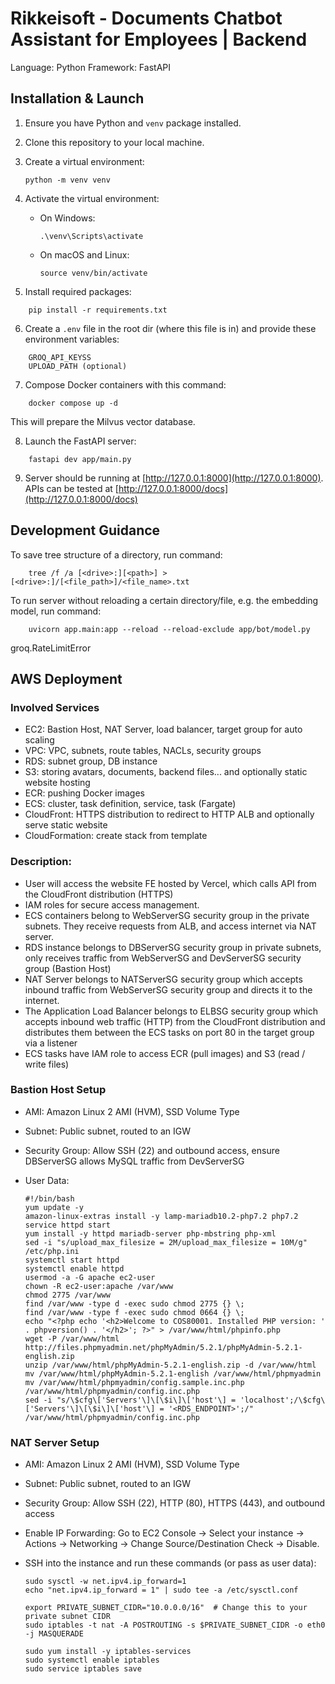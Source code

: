 # Rikkeisoft - Documents Chatbot Assistant for Employees | Backend

Language: Python
Framework: FastAPI

## Installation & Launch

1. Ensure you have Python and `venv` package installed.
2. Clone this repository to your local machine.
3. Create a virtual environment:

   ```
   python -m venv venv
   ```
4. Activate the virtual environment:

   - On Windows:

     ```
     .\venv\Scripts\activate
     ```
   - On macOS and Linux:

     ```
     source venv/bin/activate
     ```
5. Install required packages:

```
    pip install -r requirements.txt
```

6. Create a `.env` file in the root dir (where this file is in) and provide these environment variables:

```
    GROQ_API_KEYSS
    UPLOAD_PATH (optional)
```

7. Compose Docker containers with this command:

```
    docker compose up -d
```

This will prepare the Milvus vector database.

8. Launch the FastAPI server:

```
    fastapi dev app/main.py
```

9. Server should be running at [http://127.0.0.1:8000](http://127.0.0.1:8000). APIs can be tested at [http://127.0.0.1:8000/docs](http://127.0.0.1:8000/docs)

## Development Guidance

To save tree structure of a directory, run command:

```
    tree /f /a [<drive>:][<path>] > [<drive>:]/[<file_path>]/<file_name>.txt
```

To run server without reloading a certain directory/file, e.g. the embedding model, run command:

```
    uvicorn app.main:app --reload --reload-exclude app/bot/model.py
```

groq.RateLimitError

## AWS Deployment

### Involved Services

- EC2: Bastion Host, NAT Server, load balancer, target group for auto scaling
- VPC: VPC, subnets, route tables, NACLs, security groups
- RDS: subnet group, DB instance
- S3: storing avatars, documents, backend files... and optionally static website hosting
- ECR: pushing Docker images
- ECS: cluster, task definition, service, task (Fargate)
- CloudFront: HTTPS distribution to redirect to HTTP ALB and optionally serve static website
- CloudFormation: create stack from template

### Description:

- User will access the website FE hosted by Vercel, which calls API from the CloudFront distribution (HTTPS)
- IAM roles for secure access management.
- ECS containers belong to WebServerSG security group in the private subnets. They receive requests from ALB, and access internet via NAT server.
- RDS instance belongs to DBServerSG security group in private subnets, only receives traffic from WebServerSG and DevServerSG security group (Bastion Host)
- NAT Server belongs to NATServerSG security group which accepts inbound traffic from WebServerSG security group and directs it to the internet.
- The Application Load Balancer belongs to ELBSG security group which accepts inbound web traffic (HTTP) from the CloudFront distribution and distributes them between the ECS tasks on port 80 in the target group via a listener
- ECS tasks have IAM role to access ECR (pull images) and S3 (read / write files)

### Bastion Host Setup

- AMI: Amazon Linux 2 AMI (HVM), SSD Volume Type
- Subnet: Public subnet, routed to an IGW
- Security Group: Allow SSH (22) and outbound access, ensure DBServerSG allows MySQL traffic from DevServerSG
- User Data:

  ```
  #!/bin/bash
  yum update -y
  amazon-linux-extras install -y lamp-mariadb10.2-php7.2 php7.2
  service httpd start
  yum install -y httpd mariadb-server php-mbstring php-xml
  sed -i "s/upload_max_filesize = 2M/upload_max_filesize = 10M/g" /etc/php.ini
  systemctl start httpd
  systemctl enable httpd
  usermod -a -G apache ec2-user
  chown -R ec2-user:apache /var/www
  chmod 2775 /var/www
  find /var/www -type d -exec sudo chmod 2775 {} \;
  find /var/www -type f -exec sudo chmod 0664 {} \;
  echo "<?php echo '<h2>Welcome to COS80001. Installed PHP version: ' . phpversion() . '</h2>'; ?>" > /var/www/html/phpinfo.php
  wget -P /var/www/html http://files.phpmyadmin.net/phpMyAdmin/5.2.1/phpMyAdmin-5.2.1-english.zip
  unzip /var/www/html/phpMyAdmin-5.2.1-english.zip -d /var/www/html
  mv /var/www/html/phpMyAdmin-5.2.1-english /var/www/html/phpmyadmin
  mv /var/www/html/phpmyadmin/config.sample.inc.php /var/www/html/phpmyadmin/config.inc.php
  sed -i "s/\$cfg\['Servers'\]\[\$i\]\['host'\] = 'localhost';/\$cfg\['Servers'\]\[\$i\]\['host'\] = '<RDS_ENDPOINT>';/" /var/www/html/phpmyadmin/config.inc.php
  ```

### NAT Server Setup

- AMI: Amazon Linux 2 AMI (HVM), SSD Volume Type
- Subnet: Public subnet, routed to an IGW
- Security Group: Allow SSH (22), HTTP (80), HTTPS (443), and outbound access
- Enable IP Forwarding: Go to EC2 Console → Select your instance → Actions → Networking → Change Source/Destination Check → Disable.
- SSH into the instance and run these commands (or pass as user data):

  ```
  sudo sysctl -w net.ipv4.ip_forward=1
  echo "net.ipv4.ip_forward = 1" | sudo tee -a /etc/sysctl.conf

  export PRIVATE_SUBNET_CIDR="10.0.0.0/16"  # Change this to your private subnet CIDR
  sudo iptables -t nat -A POSTROUTING -s $PRIVATE_SUBNET_CIDR -o eth0 -j MASQUERADE

  sudo yum install -y iptables-services
  sudo systemctl enable iptables
  sudo service iptables save
  ```
